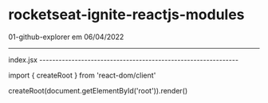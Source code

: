 # rocketseat-ignite-reactjs-modules

01-github-explorer em 06/04/2022

--------------------------------------------------------------

index.jsx --------------------------------------------------------------

import { createRoot } from 'react-dom/client'

createRoot(document.getElementById('root')).render(<App tab="home" />)
